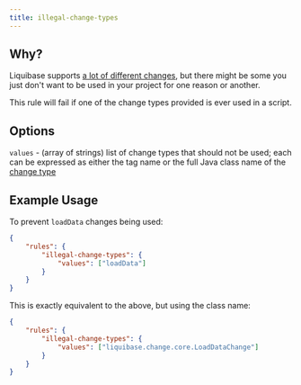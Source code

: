 ```yaml
---
title: illegal-change-types
---
```


## Why?

Liquibase supports [a lot of different changes](http://www.liquibase.org/documentation/changes/index.html), but there might be some you just don't want to be used in your project for one reason or another.

This rule will fail if one of the change types provided is ever used in a script.

## Options

`values` - (array of strings) list of change types that should not be used; each can be expressed as either the tag name or the full Java class name of the [change type](https://github.com/liquibase/liquibase/tree/main/liquibase-core/src/main/java/liquibase/change/core)

## Example Usage

To prevent `loadData` changes being used:

```json
{
    "rules": {
        "illegal-change-types": {
            "values": ["loadData"]
        }
    }
}
```

This is exactly equivalent to the above, but using the class name:

```json
{
    "rules": {
        "illegal-change-types": {
            "values": ["liquibase.change.core.LoadDataChange"]
        }
    }
}
```
